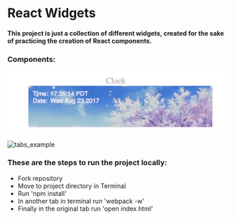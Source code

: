 # React Widgets

#### This project is just a collection of different widgets, created for the sake of practicing the creation of React components.

### Components:

![clock_example](/assets/clock.gif)

![tabs_example](/assets/tabs.gif)

### These are the steps to run the project locally:
 - Fork repository
 - Move to project directory in Terminal
 - Run 'npm install'
 - In another tab in terminal run 'webpack -w'
 - Finally in the original tab run 'open index.html'
